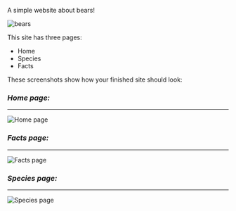 A simple website about bears!

![bears](https://cdn.glitch.com/7d70cbec-efdd-48cc-8a9c-77596e687d8e%2Foffice-bears.gif?1524251655554)

This site has three pages:

- Home
- Species
- Facts

These screenshots show how your finished site should look:

### _Home page:_
- - -
![Home page](https://cdn.glitch.com/7d70cbec-efdd-48cc-8a9c-77596e687d8e%2Findex.png?1524238991857)

### _Facts page:_
- - -
![Facts page](https://cdn.glitch.com/7d70cbec-efdd-48cc-8a9c-77596e687d8e%2Ffacts.png?1524238981048)

### _Species page:_
- - -
![Species page](https://cdn.glitch.com/7d70cbec-efdd-48cc-8a9c-77596e687d8e%2Fspecies.png?1524238999216)